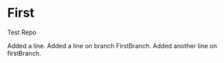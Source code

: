First
=====

Test Repo

Added a line.
Added a line on branch FirstBranch.
Added another line on firstBranch.
